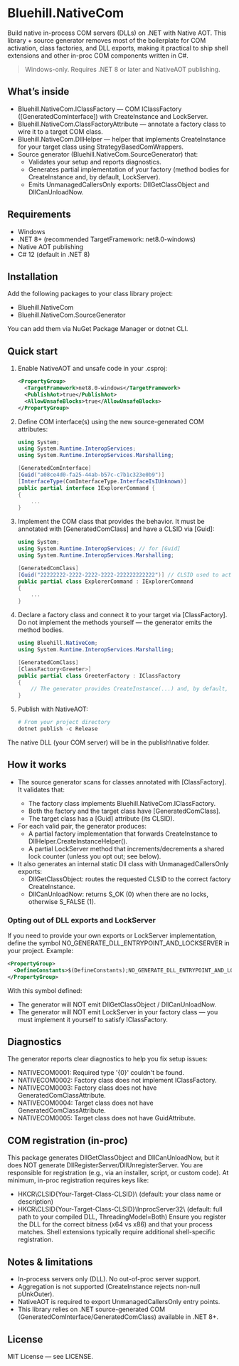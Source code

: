 # Bluehill.NativeCom
Build native in-process COM servers (DLLs) on .NET with Native AOT. This library + source generator removes most of the boilerplate for COM activation, class factories, and DLL exports, making it practical to ship shell extensions and other in-proc COM components written in C#.

> Windows-only. Requires .NET 8 or later and NativeAOT publishing.

## What’s inside
- Bluehill.NativeCom.IClassFactory — COM IClassFactory ([GeneratedComInterface]) with CreateInstance and LockServer.
- Bluehill.NativeCom.ClassFactoryAttribute<T> — annotate a factory class to wire it to a target COM class.
- Bluehill.NativeCom.DllHelper — helper that implements CreateInstance for your target class using StrategyBasedComWrappers.
- Source generator (Bluehill.NativeCom.SourceGenerator) that:
  - Validates your setup and reports diagnostics.
  - Generates partial implementation of your factory (method bodies for CreateInstance and, by default, LockServer).
  - Emits UnmanagedCallersOnly exports: DllGetClassObject and DllCanUnloadNow.

## Requirements
- Windows
- .NET 8+ (recommended TargetFramework: net8.0-windows)
- Native AOT publishing
- C# 12 (default in .NET 8)

## Installation
Add the following packages to your class library project:
- Bluehill.NativeCom
- Bluehill.NativeCom.SourceGenerator

You can add them via NuGet Package Manager or dotnet CLI.

## Quick start
1) Enable NativeAOT and unsafe code in your .csproj:
    ```xml
    <PropertyGroup>
      <TargetFramework>net8.0-windows</TargetFramework>
      <PublishAot>true</PublishAot>
      <AllowUnsafeBlocks>true</AllowUnsafeBlocks>
    </PropertyGroup>
    ```

2) Define COM interface(s) using the new source-generated COM attributes:
    ```csharp
    using System;
    using System.Runtime.InteropServices;
    using System.Runtime.InteropServices.Marshalling;
    
    [GeneratedComInterface]
    [Guid("a08ce4d0-fa25-44ab-b57c-c7b1c323e0b9")]
    [InterfaceType(ComInterfaceType.InterfaceIsIUnknown)]
    public partial interface IExplorerCommand {
    {
        ...
    }
    ```

3) Implement the COM class that provides the behavior. It must be annotated with [GeneratedComClass] and have a CLSID via [Guid]:
    ```csharp
    using System;
    using System.Runtime.InteropServices; // for [Guid]
    using System.Runtime.InteropServices.Marshalling;
    
    [GeneratedComClass]
    [Guid("22222222-2222-2222-2222-222222222222")] // CLSID used to activate this class
    public partial class ExplorerCommand : IExplorerCommand
    {
        ...
    }
    ```

4) Declare a factory class and connect it to your target via [ClassFactory<Greeter>]. Do not implement the methods yourself — the generator emits the method bodies.
    ```csharp
    using Bluehill.NativeCom;
    using System.Runtime.InteropServices.Marshalling;
    
    [GeneratedComClass]
    [ClassFactory<Greeter>]
    public partial class GreeterFactory : IClassFactory
    {
        // The generator provides CreateInstance(...) and, by default, LockServer(...).
    }
    ```

5) Publish with NativeAOT:
    ```powershell
    # From your project directory
    dotnet publish -c Release
    ```

The native DLL (your COM server) will be in the publish\native folder.

## How it works
- The source generator scans for classes annotated with [ClassFactory<TTarget>]. It validates that:
  - The factory class implements Bluehill.NativeCom.IClassFactory.
  - Both the factory and the target class have [GeneratedComClass].
  - The target class has a [Guid] attribute (its CLSID).
- For each valid pair, the generator produces:
  - A partial factory implementation that forwards CreateInstance to DllHelper.CreateInstanceHelper<TTarget>().
  - A partial LockServer method that increments/decrements a shared lock counter (unless you opt out; see below).
- It also generates an internal static Dll class with UnmanagedCallersOnly exports:
  - DllGetClassObject: routes the requested CLSID to the correct factory CreateInstance.
  - DllCanUnloadNow: returns S_OK (0) when there are no locks, otherwise S_FALSE (1).

### Opting out of DLL exports and LockServer
If you need to provide your own exports or LockServer implementation, define the symbol NO_GENERATE_DLL_ENTRYPOINT_AND_LOCKSERVER in your project. Example:
```xml
<PropertyGroup>
  <DefineConstants>$(DefineConstants);NO_GENERATE_DLL_ENTRYPOINT_AND_LOCKSERVER</DefineConstants>
</PropertyGroup>
```
With this symbol defined:
- The generator will NOT emit DllGetClassObject / DllCanUnloadNow.
- The generator will NOT emit LockServer in your factory class — you must implement it yourself to satisfy IClassFactory.

## Diagnostics
The generator reports clear diagnostics to help you fix setup issues:
- NATIVECOM0001: Required type '{0}' couldn't be found.
- NATIVECOM0002: Factory class does not implement IClassFactory.
- NATIVECOM0003: Factory class does not have GeneratedComClassAttribute.
- NATIVECOM0004: Target class does not have GeneratedComClassAttribute.
- NATIVECOM0005: Target class does not have GuidAttribute.

## COM registration (in-proc)
This package generates DllGetClassObject and DllCanUnloadNow, but it does NOT generate DllRegisterServer/DllUnregisterServer. You are responsible for registration (e.g., via an installer, script, or custom code). At minimum, in-proc registration requires keys like:
- HKCR\CLSID\{Your-Target-Class-CLSID}\ (default: your class name or description)
- HKCR\CLSID\{Your-Target-Class-CLSID}\InprocServer32\ (default: full path to your compiled DLL, ThreadingModel=Both)
Ensure you register the DLL for the correct bitness (x64 vs x86) and that your process matches. Shell extensions typically require additional shell-specific registration.

## Notes & limitations
- In-process servers only (DLL). No out-of-proc server support.
- Aggregation is not supported (CreateInstance rejects non-null pUnkOuter).
- NativeAOT is required to export UnmanagedCallersOnly entry points.
- This library relies on .NET source-generated COM (GeneratedComInterface/GeneratedComClass) available in .NET 8+.

## License
MIT License — see LICENSE.
